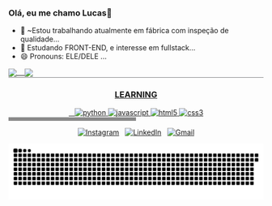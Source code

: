 ### Olá, eu me chamo Lucas👋 

- 🔭 ~Estou trabalhando atualmente em fábrica com inspeção de qualidade...
- 🌱 Estudando FRONT-END, e interesse em fullstack...
- 😄 Pronouns: ELE/DELE ...

<div style="display: flex; max-width: 800px; margin: auto;">
  <a href="https://github.com/Lucas2907">
  <img align="center" height="160em" src="https://github-readme-stats.vercel.app/api?username=Lucas2907&show_icons=true&theme=github_dark"/>
    &nbsp;&nbsp;
  <img align="center" height="160em" src="https://github-readme-stats.vercel.app/api/top-langs/?username=Lucas2907&layout=compact&langs_count=16&theme=github_dark"/>
</div>



<div align="center">
  <hr style="border-top: 1px solid #e1e4e8; opacity: 0.5; margin-top: 0;"/>
  <h3>LEARNING</h3>
  &nbsp;&nbsp;
  <img src="https://cdn.jsdelivr.net/gh/devicons/devicon/icons/python/python-original.svg" alt="python" width="40" height="40"/>
  <img src="https://cdn.jsdelivr.net/gh/devicons/devicon/icons/javascript/javascript-original.svg" alt="javascript" width="40" height="40"/>
  <img src="https://cdn.jsdelivr.net/gh/devicons/devicon/icons/html5/html5-original.svg" alt="html5" width="40" height="40"/>
  <img src="https://cdn.jsdelivr.net/gh/devicons/devicon/icons/css3/css3-original.svg" alt="css3" width="40" height="40"/>
                                                                              
</div>

<div>
  <hr style="border-top: 1px solid #e1e4e8; opacity: 0.5; margin-top: 0; width: 50%; height: 0.5em;"/>
  <p align="center">
  <a href="https://www.instagram.com/lucas_garcia.29/"><img src="https://img.shields.io/badge/Instagram-%23E4405F.svg?&style=for-the-badge&logo=Instagram&logoColor=white" alt="Instagram"></a>&nbsp;&nbsp;
  <a href="https://www.linkedin.com/in/lucas-pasa/"><img src="https://img.shields.io/badge/LinkedIn-%230077B5.svg?&style=for-the-badge&logo=LinkedIn&logoColor=white" alt="LinkedIn"></a>&nbsp;&nbsp;
  <a href="https://www.gmail.com/lucaspasagarcia29@gmail.com"><img src="https://img.shields.io/badge/Gmail-%23D14836.svg?&style=for-the-badge&logo=Gmail&logoColor=white" alt="Gmail"></a>
    
![snake gif](https://github.com/Lucas2907/Lucas2907/blob/output/github-contribution-grid-snake.svg)
</p>

</div>

          
